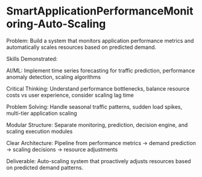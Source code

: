 # SmartApplicationPerformanceMonitoring-Auto-Scaling

Problem: Build a system that monitors application performance metrics and automatically scales resources based on predicted demand.

Skills Demonstrated:

AI/ML: Implement time series forecasting for traffic prediction, performance anomaly detection, scaling algorithms

Critical Thinking: Understand performance bottlenecks, balance resource costs vs user experience, consider scaling lag time

Problem Solving: Handle seasonal traffic patterns, sudden load spikes, multi-tier application scaling

Modular Structure: Separate monitoring, prediction, decision engine, and scaling execution modules

Clear Architecture: Pipeline from performance metrics → demand prediction → scaling decisions → resource adjustments

Deliverable: Auto-scaling system that proactively adjusts resources based on predicted demand patterns. 
